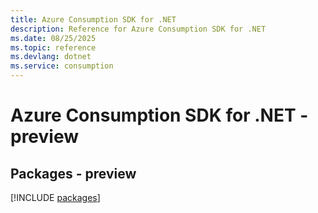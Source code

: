 ```yaml
---
title: Azure Consumption SDK for .NET
description: Reference for Azure Consumption SDK for .NET
ms.date: 08/25/2025
ms.topic: reference
ms.devlang: dotnet
ms.service: consumption
---
```

# Azure Consumption SDK for .NET - preview
## Packages - preview
[!INCLUDE [packages](consumption-index.md)]